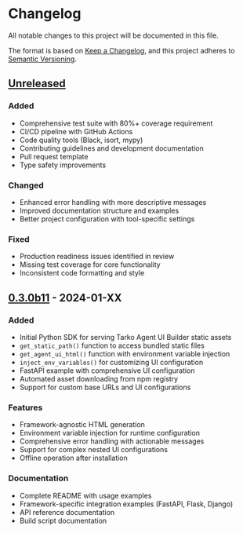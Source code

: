 # Changelog

All notable changes to this project will be documented in this file.

The format is based on [Keep a Changelog](https://keepachangelog.com/en/1.0.0/),
and this project adheres to [Semantic Versioning](https://semver.org/spec/v2.0.0.html).

## [Unreleased]

### Added
- Comprehensive test suite with 80%+ coverage requirement
- CI/CD pipeline with GitHub Actions
- Code quality tools (Black, isort, mypy)
- Contributing guidelines and development documentation
- Pull request template
- Type safety improvements

### Changed
- Enhanced error handling with more descriptive messages
- Improved documentation structure and examples
- Better project configuration with tool-specific settings

### Fixed
- Production readiness issues identified in review
- Missing test coverage for core functionality
- Inconsistent code formatting and style

## [0.3.0b11] - 2024-01-XX

### Added
- Initial Python SDK for serving Tarko Agent UI Builder static assets
- `get_static_path()` function to access bundled static files
- `get_agent_ui_html()` function with environment variable injection
- `inject_env_variables()` for customizing UI configuration
- FastAPI example with comprehensive UI configuration
- Automated asset downloading from npm registry
- Support for custom base URLs and UI configurations

### Features
- Framework-agnostic HTML generation
- Environment variable injection for runtime configuration
- Comprehensive error handling with actionable messages
- Support for complex nested UI configurations
- Offline operation after installation

### Documentation
- Complete README with usage examples
- Framework-specific integration examples (FastAPI, Flask, Django)
- API reference documentation
- Build script documentation

[Unreleased]: https://github.com/agent-infra/tarko-agent-ui-python/compare/v0.3.0b11...HEAD
[0.3.0b11]: https://github.com/agent-infra/tarko-agent-ui-python/releases/tag/v0.3.0b11
